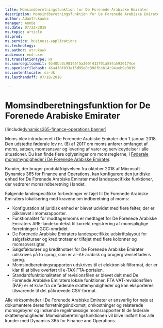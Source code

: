```yaml
---
title: Momsindberetningsfunktion for De Forenede Arabiske Emirater
description: Momsindberetningsfunktion for De Forenede Arabiske Emirater
author: AdamTrukawka
manager: AnnBe
ms.date: 07/22/2018
ms.topic: article
ms.prod: 
ms.service: business-applications
ms.technology: 
ms.author: atrukawk
audience: end-user
ms.translationtype: HT
ms.sourcegitcommit: 0b40bb3c98145f5a260f412701a884a5936174ce
ms.openlocfilehash: 46a4f8f033af5d95e0c398fbbb14c94aeb9e3039
ms.contentlocale: da-dk
ms.lasthandoff: 07/18/2018

---
```


# <a name="vat-reporting-functionality-for-united-arab-emirates"></a>Momsindberetningsfunktion for De Forenede Arabiske Emirater

[!include[dynamics365-finance-operations banner](../includes/dynamics365-finance-operations.md)]

Moms blev introduceret i De Forenede Arabiske Emirater den 1. januar 2018. Den udstedte føderale lov nr. (8) af 2017 om moms anfører omfanget af moms, satsen, momsansvar og levering af varer og serviceydelser i alle situationer. Du kan finde flere oplysninger om momsreglerne, i [Føderale momsmyndigheder i De Forenede Arabiske Emirater](https://government.ae/en/information-and-services/finance-and-investment/taxation/valueaddedtaxvat).

Kunder, der bruger produktfrigivelsen fra oktober 2018 af Microsoft Dynamics 365 for Finance and Operations, kan konfigurere den juridiske enhed for De Forenede Arabiske Emirater med landespecifikke funktioner, der vedrører momsindberetning i landet.

Følgende landespecifikke forbedringer er føjet til De Forenede Arabiske Emiraters lokalisering med kravene om indberetning af moms:

- Konfiguration af juridisk enhed er blevet udvidet med flere felter, der er påkrævet i momsrapporter.
- Funktionalitet for modtagermoms er medtaget for De Forenede Arabiske Emiraters ARE-landekontekst til korrekt registrering af momspligtige forretninger i GCC-området.
- De Forenede Arabiske Emiraters landespecifikke udskriftslayout for salgsfakturaer og kreditnotaer er tilføjet med flere kolonner og momsoversigter.
- Salgsfakturaer og kreditnotaer for De Forenede Arabiske Emirater udskrives på to sprog, som er ar-AE arabisk og brugergrænsefladens sprog.
- Momsindberetningsrapporten udskrives til et elektronisk filformat, der er klar til at blive overført til e-TAX FTA-portalen.
- Standardfunktionaliteten af revisionsfilen er blevet delt med De Forenede Arabiske Emiraters lokale funktioner. FTA VAT-revisionsfilen (FAF) er et krav fra de føderale skattemyndigheder og kan eksporteres tilsvarende til det påkrævede CSV-format.

Alle virksomheder i De Forenede Arabiske Emirater er ansvarlig for nøje at dokumentere deres forretningsindkomst, omkostninger og relaterede momsgebyrer og indsende regelmæssige momsrapporter til de føderale skattemyndigheder. Momsindberetningsfunktionen vil blive indført hos alle kunder med Dynamics 365 for Finance and Operations.


